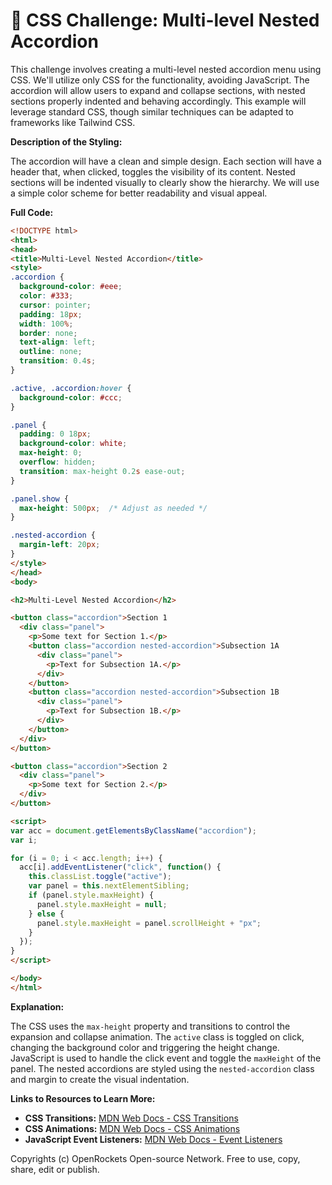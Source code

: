 # 🐞 CSS Challenge:  Multi-level Nested Accordion


This challenge involves creating a multi-level nested accordion menu using CSS.  We'll utilize only CSS for the functionality, avoiding JavaScript.  The accordion will allow users to expand and collapse sections, with nested sections properly indented and behaving accordingly.  This example will leverage standard CSS, though similar techniques can be adapted to frameworks like Tailwind CSS.

**Description of the Styling:**

The accordion will have a clean and simple design. Each section will have a header that, when clicked, toggles the visibility of its content.  Nested sections will be indented visually to clearly show the hierarchy. We will use a simple color scheme for better readability and visual appeal.


**Full Code:**

```html
<!DOCTYPE html>
<html>
<head>
<title>Multi-Level Nested Accordion</title>
<style>
.accordion {
  background-color: #eee;
  color: #333;
  cursor: pointer;
  padding: 18px;
  width: 100%;
  border: none;
  text-align: left;
  outline: none;
  transition: 0.4s;
}

.active, .accordion:hover {
  background-color: #ccc; 
}

.panel {
  padding: 0 18px;
  background-color: white;
  max-height: 0;
  overflow: hidden;
  transition: max-height 0.2s ease-out;
}

.panel.show {
  max-height: 500px;  /* Adjust as needed */
}

.nested-accordion {
  margin-left: 20px;
}
</style>
</head>
<body>

<h2>Multi-Level Nested Accordion</h2>

<button class="accordion">Section 1
  <div class="panel">
    <p>Some text for Section 1.</p>
    <button class="accordion nested-accordion">Subsection 1A
      <div class="panel">
        <p>Text for Subsection 1A.</p>
      </div>
    </button>
    <button class="accordion nested-accordion">Subsection 1B
      <div class="panel">
        <p>Text for Subsection 1B.</p>
      </div>
    </button>
  </div>
</button>

<button class="accordion">Section 2
  <div class="panel">
    <p>Some text for Section 2.</p>
  </div>
</button>

<script>
var acc = document.getElementsByClassName("accordion");
var i;

for (i = 0; i < acc.length; i++) {
  acc[i].addEventListener("click", function() {
    this.classList.toggle("active");
    var panel = this.nextElementSibling;
    if (panel.style.maxHeight) {
      panel.style.maxHeight = null;
    } else {
      panel.style.maxHeight = panel.scrollHeight + "px";
    } 
  });
}
</script>

</body>
</html>
```

**Explanation:**

The CSS uses the `max-height` property and transitions to control the expansion and collapse animation.  The `active` class is toggled on click, changing the background color and triggering the height change.  JavaScript is used to handle the click event and toggle the `maxHeight` of the panel.  The nested accordions are styled using the `nested-accordion` class and margin to create the visual indentation.


**Links to Resources to Learn More:**

* **CSS Transitions:** [MDN Web Docs - CSS Transitions](https://developer.mozilla.org/en-US/docs/Web/CSS/transition)
* **CSS Animations:** [MDN Web Docs - CSS Animations](https://developer.mozilla.org/en-US/docs/Web/CSS/animation)
* **JavaScript Event Listeners:** [MDN Web Docs - Event Listeners](https://developer.mozilla.org/en-US/docs/Web/API/EventTarget/addEventListener)


Copyrights (c) OpenRockets Open-source Network. Free to use, copy, share, edit or publish.

